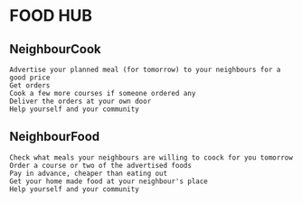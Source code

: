 # FOOD HUB

## NeighbourCook
    Advertise your planned meal (for tomorrow) to your neighbours for a good price
    Get orders
    Cook a few more courses if someone ordered any
    Deliver the orders at your own door
    Help yourself and your community 

## NeighbourFood
    Check what meals your neighbours are willing to coock for you tomorrow
    Order a course or two of the advertised foods
    Pay in advance, cheaper than eating out
    Get your home made food at your neighbour's place
    Help yourself and your community
